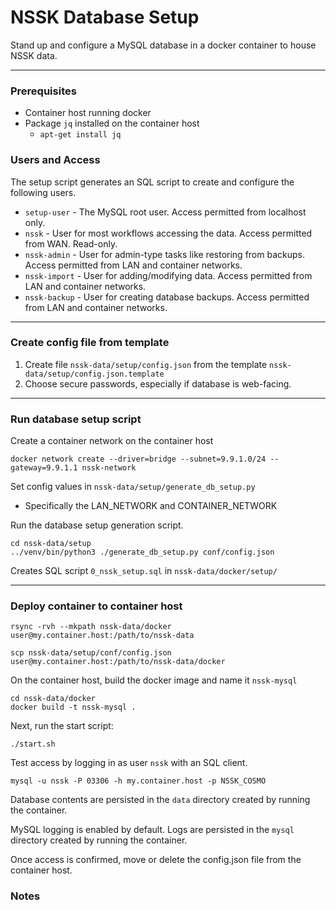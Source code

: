 # NSSK Database Setup

Stand up and configure a MySQL database in a docker container to house NSSK data.

---

### Prerequisites
* Container host running docker
* Package `jq` installed on the container host
  * `apt-get install jq`

### Users and Access

The setup script generates an SQL script to create and configure the following users.

* `setup-user` - The MySQL root user. Access permitted from localhost only.
* `nssk` - User for most workflows accessing the data. Access permitted from WAN. Read-only.
* `nssk-admin` - User for admin-type tasks like restoring from backups. Access permitted from LAN and container networks.
* `nssk-import` - User for adding/modifying data. Access permitted from LAN and container networks. 
* `nssk-backup` - User for creating database backups. Access permitted from LAN and container networks. 

---
### Create config file from template

1. Create file `nssk-data/setup/config.json` from the template `nssk-data/setup/config.json.template`
2. Choose secure passwords, especially if database is web-facing. 

---

### Run database setup script

Create a container network on the container host

`docker network create --driver=bridge --subnet=9.9.1.0/24 --gateway=9.9.1.1 nssk-network`

Set config values in `nssk-data/setup/generate_db_setup.py`
* Specifically the LAN_NETWORK and CONTAINER_NETWORK

Run the database setup generation script.

```
cd nssk-data/setup
../venv/bin/python3 ./generate_db_setup.py conf/config.json
```

Creates SQL script `0_nssk_setup.sql` in `nssk-data/docker/setup/`

---

### Deploy container to container host

`rsync -rvh --mkpath nssk-data/docker user@my.container.host:/path/to/nssk-data`

`scp nssk-data/setup/conf/config.json user@my.container.host:/path/to/nssk-data/docker`

On the container host, build the docker image and name it `nssk-mysql`

```
cd nssk-data/docker
docker build -t nssk-mysql .
``` 

Next, run the start script:

```
./start.sh
```

Test access by logging in as user `nssk` with an SQL client.

`mysql -u nssk -P 03306 -h my.container.host -p NSSK_COSMO`

Database contents are persisted in the `data` directory created by running the container.

MySQL logging is enabled by default. Logs are persisted in the `mysql` directory created by running the container. 

Once access is confirmed, move or delete the config.json file from the container host.

### Notes

